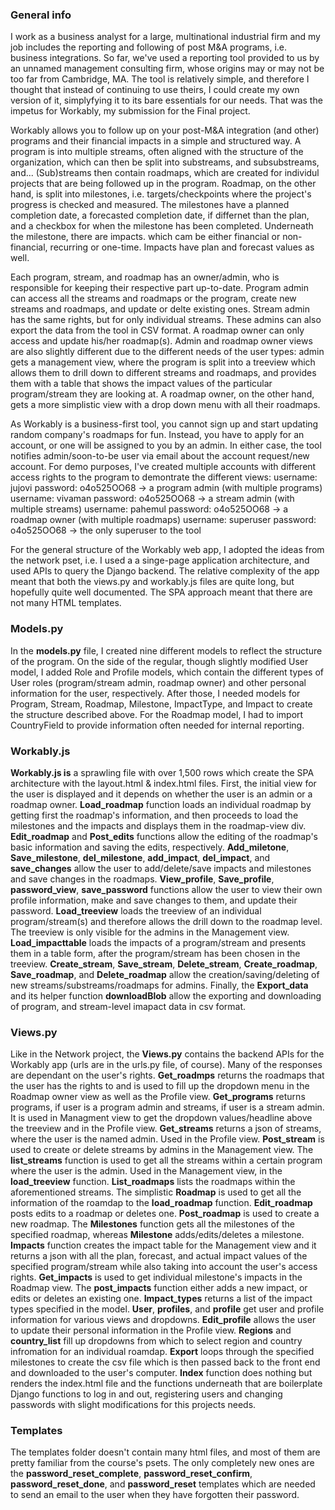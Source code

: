 ### General info
I work as a business analyst for a large, multinational industrial firm and my job includes the reporting and following of post M&A programs, i.e. business integrations.
So far, we've used a reporting tool provided to us by an unnamed management consulting firm, whose origins may or may not be too far from Cambridge, MA.
The tool is relatively simple, and therefore I thought that instead of continuing to use theirs, I could create my own version of it, simplyfying it to its bare essentials for our needs.
That was the impetus for Workably, my submission for the Final project.

Workably allows you to follow up on your post-M&A integration (and other) programs and their financial impacts in a simple and structured way.
A program is into multiple streams, often aligned with the structure of the organization, which can then be split into substreams, and subsubstreams, and...
(Sub)streams then contain roadmaps, which are created for individul projects that are being followed up in the program. Roadmap, on the other hand, is split into milestones, i.e. targets/checkpoints
where the project's progress is checked and measured. The milestones have a planned completion date, a forecasted completion date, if differnet than the plan, and a checkbox for when the milestone has been completed. Underneath the milestone, there are impacts. which cam be either financial or non-financial, recurring or one-time. Impacts have plan and forecast values as well.

Each program, stream, and roadmap has an owner/admin, who is responsible for keeping their respective part up-to-date. Program admin can access all the streams and roadmaps or the program, create new streams and roadmaps, and update or delte existing ones. Stream admin has the same rights, but for only individual streams. These admins can also export the data from the tool in CSV format. A roadmap owner can only access and update his/her roadmap(s). Admin and roadmap owner views are also slightly different due to the different needs of the user types: admin gets a management view, where the program is split into a treeview which allows them to drill down to different streams and roadmaps, and provides them with a table that shows the impact values of the particular program/stream they are looking at. A roadmap owner, on the other hand, gets a more simplistic view with a drop down menu with all their roadmaps.

As Workably is a business-first tool, you cannot sign up and start updating random company's roadmaps for fun. Instead, you have to apply for an account, or one will be assigned to you by an admin. In either case, the tool notifies admin/soon-to-be user via email about the account request/new account. For demo purposes, I've created multiple accounts with different access rights to the program to demontrate the different views:
    username: jujovi    password: o4o525OO68 -> a program admin (with multiple programs)
    username: vivaman   password: o4o525OO68 -> a stream admin (with multiple streams)
    username: pahemul   password: o4o525OO68 -> a roadmap owner (with multiple roadmaps)
    username: superuser password: o4o525OO68 -> the only superuser to the tool

For the general structure of the Workably web app, I adopted the ideas from the network pset, i.e. I used a a singe-page application architecture, and used APIs to query the Django backend.
The relative complexity of the app meant that both the views.py and workably.js files are quite long, but hopefully quite well documented. The SPA approach meant that there are not many HTML templates.

### Models.py
In the **models.py** file, I created nine different models to reflect the structure of the program. On the side of the regular, though slightly modified User model, I added Role and Profile models, which contain the different types of User roles (program/stream admin, roadmap owner) and other personal information for the user, respectively. After those, I needed models for Program, Stream, Roadmap, Milestone, ImpactType, and Impact to create the structure described above. For the Roadmap model, I had to import CountryField to provide information often needed for internal reporting.

### Workably.js
**Workably.js is** a sprawling file with over 1,500 rows which create the SPA architecture with the layout.html & index.html files. First, the initial view for the user is displayed and it depends on whether the user is an admin or a roadmap owner. **Load_roadmap** function loads an individual roadmap by getting first the roadmap's information, and then proceeds to load the milestones and the impacts and displays them in the roadmap-view div. **Edit_roadmap** and **Post_edits** functions allow the editing of the roadmap's basic information and saving the edits, respectively. **Add_miletone**, **Save_milestone**, **del_milestone**, **add_impact**, **del_impact**, and **save_changes** allow the user to add/delete/save impacts and milestones and save changes in the roadmaps. **View_profile**, **Save_profile**, **password_view**, **save_password** functions allow the user to view their own profile information, make and save changes to them, and update their password. **Load_treeview** loads the treeview of an individual program/stream(s) and therefore allows the drill down to the roadmap level. The treeview is only visible for the admins in the Management view. **Load_impacttable** loads the impacts of a program/stream and presents them in a table form, after the program/stream has been chosen in the treeview. **Create_stream**, **Save_stream**, **Delete_stream**, **Create_roadmap**, **Save_roadmap**, and **Delete_roadmap** allow the creation/saving/deleting of new streams/substreams/roadmaps for admins. Finally, the **Export_data** and its helper function **downloadBlob** allow the exporting and downloading of program, and stream-level imapact data in csv format.

### Views.py
Like in the Network project, the **Views.py** contains the backend APIs for the Workably app (urls are in the urls.py file, of course). Many of the responses are dependant on the user's rights. **Get_roadmps** returns the roadmaps that the user has the rights to and is used to fill up the dropdown menu in the Roadmap owner view as well as the Profile view. **Get_programs** returns programs, if user is a program admin and streams, if user is a stream admin. It is used in Managment view to get the dropdown values/headline above the treeview and in the Profile view. **Get_streams** returns a json of streams, where the user is the named admin. Used in the Profile view. **Post_stream** is used to create or delete streams by admins in the Management view. The **list_streams** function is used to get all the streams within a certain program where the user is the admin. Used in the Management view, in the **load_treeview** function. **List_roadmaps** lists the roadmaps within the aforementioned streams. The simplistic **Roadmap** is used to get all the information of the roamdap to the **load_roadmap** function. **Edit_roadmap** posts edits to a roadmap or deletes one. **Post_roadmap** is used to create a new roadmap. The **Milestones** function gets all the milestones of the specified roadmap, whereas **Milestone** adds/edits/deletes a milestone. **Impacts** function creates the impact table for the Management view and it returns a json with all the plan, forecast, and actual impact values of the specified program/stream while also taking into account the user's access rights. **Get_impacts** is used to get individual milestone's impacts in the Roadmap view. The **post_impacts** function either adds a new impact, or edits or deletes an existing one. **Impact_types** returns a list of the impact types specified in the model. **User**, **profiles**, and **profile** get user and profile information for various views and dropdowns. **Edit_profile** allows the user to update their personal information in the Profile view. **Regions** and **country_list** fill up dropdowns from which to select region and country infromation for an individual roamdap. **Export** loops through the specified milestones to create the csv file which is then passed back to the front end and downloaded to the user's computer. **Index** function does nothing but renders the index.html file and the functions underneath that are boilerplate Django functions to log in and out, registering users and changing passwords with slight modifications for this projects needs.

### Templates
The templates folder doesn't contain many html files, and most of them are pretty familiar from the course's psets. The only completely new ones are the **password_reset_complete**, **password_reset_confirm**, **password_reset_done**, and **password_reset** templates which are needed to send an email to the user when they have forgotten their password.